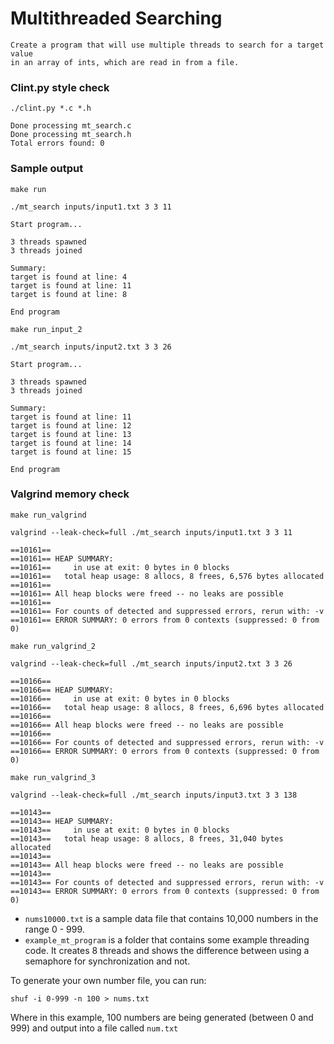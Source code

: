 # Multithreaded Searching

```
Create a program that will use multiple threads to search for a target value 
in an array of ints, which are read in from a file. 
```


### Clint.py style check
```
./clint.py *.c *.h
```
```
Done processing mt_search.c
Done processing mt_search.h
Total errors found: 0
```

### Sample output
```
make run
```
```
./mt_search inputs/input1.txt 3 3 11
```
```
Start program...

3 threads spawned
3 threads joined

Summary:
target is found at line: 4
target is found at line: 11
target is found at line: 8

End program
```

```
make run_input_2
```
```
./mt_search inputs/input2.txt 3 3 26
```
```
Start program...

3 threads spawned
3 threads joined

Summary:
target is found at line: 11
target is found at line: 12
target is found at line: 13
target is found at line: 14
target is found at line: 15

End program
```

### Valgrind memory check
```
make run_valgrind
```
```
valgrind --leak-check=full ./mt_search inputs/input1.txt 3 3 11
```
```
==10161== 
==10161== HEAP SUMMARY:
==10161==     in use at exit: 0 bytes in 0 blocks
==10161==   total heap usage: 8 allocs, 8 frees, 6,576 bytes allocated
==10161== 
==10161== All heap blocks were freed -- no leaks are possible
==10161== 
==10161== For counts of detected and suppressed errors, rerun with: -v
==10161== ERROR SUMMARY: 0 errors from 0 contexts (suppressed: 0 from 0)
```

```
make run_valgrind_2
```
```
valgrind --leak-check=full ./mt_search inputs/input2.txt 3 3 26
```
```
==10166== 
==10166== HEAP SUMMARY:
==10166==     in use at exit: 0 bytes in 0 blocks
==10166==   total heap usage: 8 allocs, 8 frees, 6,696 bytes allocated
==10166== 
==10166== All heap blocks were freed -- no leaks are possible
==10166== 
==10166== For counts of detected and suppressed errors, rerun with: -v
==10166== ERROR SUMMARY: 0 errors from 0 contexts (suppressed: 0 from 0)
```

```
make run_valgrind_3
```
```
valgrind --leak-check=full ./mt_search inputs/input3.txt 3 3 138
```
```
==10143== 
==10143== HEAP SUMMARY:
==10143==     in use at exit: 0 bytes in 0 blocks
==10143==   total heap usage: 8 allocs, 8 frees, 31,040 bytes allocated
==10143== 
==10143== All heap blocks were freed -- no leaks are possible
==10143== 
==10143== For counts of detected and suppressed errors, rerun with: -v
==10143== ERROR SUMMARY: 0 errors from 0 contexts (suppressed: 0 from 0)
```


* ```nums10000.txt``` is a sample data file that contains 10,000 numbers in the range 0 - 999.
* ```example_mt_program``` is a folder that contains some example threading code. It creates 8 threads and shows the difference between using a semaphore for synchronization and not.

To generate your own number file, you can run:

```shuf -i 0-999 -n 100 > nums.txt```

Where in this example, 100 numbers are being generated (between 0 and 999) and output into a file called ```num.txt```

